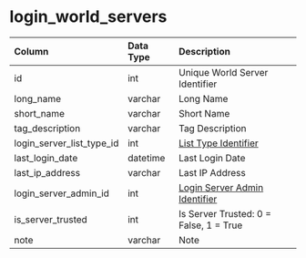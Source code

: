 # login_world_servers

| Column | Data Type | Description |
| :--- | :--- | :--- |
| id | int | Unique World Server Identifier |
| long_name | varchar | Long Name |
| short_name | varchar | Short Name |
| tag_description | varchar | Tag Description |
| login_server_list_type_id | int | [List Type Identifier](login_server_list_types.md) |
| last_login_date | datetime | Last Login Date |
| last_ip_address | varchar | Last IP Address |
| login_server_admin_id | int | [Login Server Admin Identifier](login_server_admins.md) |
| is_server_trusted | int | Is Server Trusted: 0 = False, 1 = True |
| note | varchar | Note |

